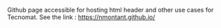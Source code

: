 Github page accessible for hosting html header and other use cases for Tecnomat.
See the link : https://nmontant.github.io/
